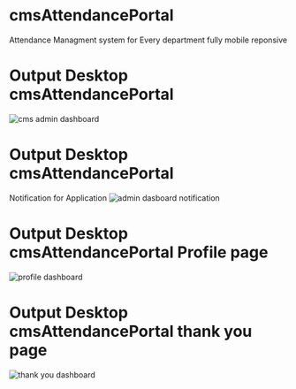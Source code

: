 # cmsAttendancePortal
Attendance Managment system for Every department fully mobile reponsive 
#  Output Desktop cmsAttendancePortal

![cms admin dashboard](https://user-images.githubusercontent.com/116565945/214829339-0af481d4-a3bc-4b51-a1e8-20010dacfc71.PNG)
#  Output Desktop cmsAttendancePortal
Notification for Application 
![admin dasboard notification](https://user-images.githubusercontent.com/116565945/214829346-b9b9317e-5cee-4b5d-9c66-6930402c9c64.PNG)
#  Output Desktop cmsAttendancePortal Profile page
![profile dashboard](https://user-images.githubusercontent.com/116565945/214829351-683e1bb7-33c9-4326-a571-8335541fbafe.PNG)
#  Output Desktop cmsAttendancePortal thank you page
![thank you dashboard](https://user-images.githubusercontent.com/116565945/214829353-3f487ed3-b5ad-4a33-8e72-1ffcaf783565.PNG)
